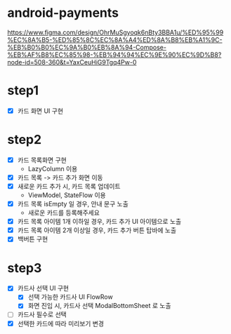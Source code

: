 # android-payments
https://www.figma.com/design/OhrMuSgyoqk6nBty3BBA1u/%ED%95%99%EC%8A%B5-%ED%85%8C%EC%8A%A4%ED%8A%B8%EB%A1%9C-%EB%B0%B0%EC%9A%B0%EB%8A%94-Compose-%EB%AF%B8%EC%85%98-%EB%94%94%EC%9E%90%EC%9D%B8?node-id=508-360&t=YaxCeuHiG9Tgq4Pw-0

# step1
- [x] 카드 화면 UI 구현

# step2
- [x] 카드 목록화면 구현
  - LazyColumn 이용
- [x] 카드 목록 -> 카드 추가 화면 이동
- [x] 새로운 카드 추가 시, 카드 목록 업데이트
  - ViewModel, StateFlow 이용
- [x] 카드 목록 isEmpty 일 경우, 안내 문구 노출
  - 새로운 카드를 등록해주세요
- [x] 카드 목록 아이템 1개 이하일 경우, 카드 추가 UI 아이템으로 노출
- [x] 카드 목록 아이템 2개 이상일 경우, 카드 추가 버튼 탑바에 노출
- [x] 백버튼 구현

# step3
- [x] 카드사 선택 UI 구현
  - [x] 선택 가능한 카드사 UI FlowRow
  - [x] 화면 진입 시, 카드사 선택 ModalBottomSheet 로 노출
- [ ] 카드사 필수로 선택
- [x] 선택한 카드에 따라 미리보기 변경